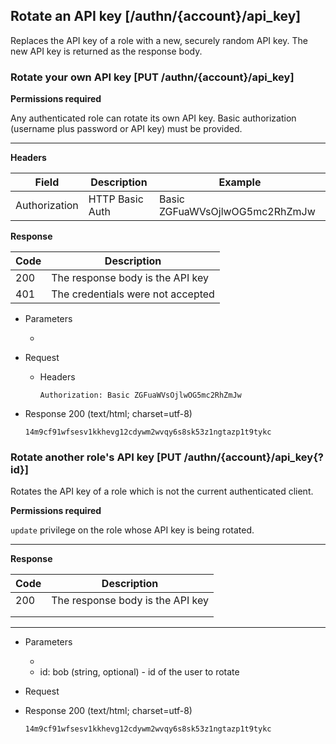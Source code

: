 ## Rotate an API key [/authn/{account}/api_key]

Replaces the API key of a role with a new, securely random 
API key. The new API key is returned as the response body.

### Rotate your own API key [PUT /authn/{account}/api_key]

**Permissions required**

Any authenticated role can rotate its own API key. Basic authorization (username plus password or API key) must be provided.

---

**Headers**

|Field        |Description    |Example                       |
|-------------|---------------|------------------------------|
|Authorization|HTTP Basic Auth|Basic ZGFuaWVsOjlwOG5mc2RhZmJw|

**Response**

|Code|Description                                 |
|----|--------------------------------------------|
|200 |The response body is the API key            |
|401 | The credentials were not accepted          |

+ Parameters
  + <!-- include(partials/account_param.md) -->

+ Request
    + Headers
    
        ```
        Authorization: Basic ZGFuaWVsOjlwOG5mc2RhZmJw
        ```
        
+ Response 200 (text/html; charset=utf-8)

    ```
    14m9cf91wfsesv1kkhevg12cdywm2wvqy6s8sk53z1ngtazp1t9tykc
    ```

### Rotate another role's API key [PUT /authn/{account}/api_key{?id}]

Rotates the API key of a role which is not the current authenticated client.

**Permissions required**

`update` privilege on the role whose API key is being rotated.

---

<!-- include(partials/auth_header_table.md) -->

**Response**

|Code|Description                     |
|----|--------------------------------|
|200 |The response body is the API key|
|<!-- include(partials/http_401.md) -->|
|<!-- include(partials/http_403.md) -->|

---

+ Parameters
  + <!-- include(partials/account_param.md) -->
  + id: bob (string, optional) - id of the user to rotate

+ Request
    <!-- include(partials/auth_header_code.md) -->

+ Response 200 (text/html; charset=utf-8)

    ```
    14m9cf91wfsesv1kkhevg12cdywm2wvqy6s8sk53z1ngtazp1t9tykc
    ```
